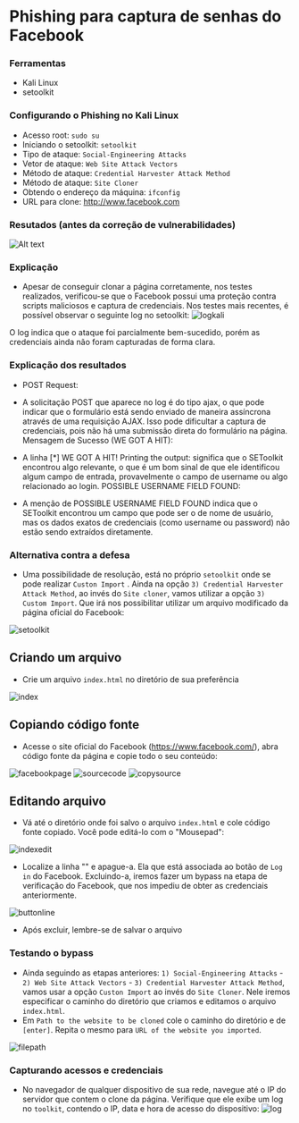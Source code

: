 # Phishing para captura de senhas do Facebook

### Ferramentas

- Kali Linux
- setoolkit

### Configurando o Phishing no Kali Linux

- Acesso root: ``` sudo su ```
- Iniciando o setoolkit: ``` setoolkit ```
- Tipo de ataque: ``` Social-Engineering Attacks ```
- Vetor de ataque: ``` Web Site Attack Vectors ```
- Método de ataque: ```Credential Harvester Attack Method ```
- Método de ataque: ``` Site Cloner ```
- Obtendo o endereço da máquina: ``` ifconfig ```
- URL para clone: http://www.facebook.com

### Resutados (antes da correção de vulnerabilidades)

![Alt text](./passwd.png "Optional title")

### Explicação

- Apesar de conseguir clonar a página corretamente, nos testes realizados, verificou-se que o Facebook possui uma proteção contra scripts maliciosos e captura de credenciais. Nos testes mais recentes, é possível observar o seguinte log no setoolkit:
![logkali](https://github.com/user-attachments/assets/24c04cca-cab5-47ec-90c7-4aff1db1871f)

O log indica que o ataque foi parcialmente bem-sucedido, porém as credenciais ainda não foram capturadas de forma clara.

### Explicação dos resultados

- POST Request:

- A solicitação POST que aparece no log é do tipo ajax, o que pode indicar que o formulário está sendo enviado de maneira assíncrona através de uma requisição AJAX. Isso pode dificultar a captura de credenciais, pois não há uma submissão direta do formulário na página.
Mensagem de Sucesso (WE GOT A HIT):

- A linha [*] WE GOT A HIT! Printing the output: significa que o SEToolkit encontrou algo relevante, o que é um bom sinal de que ele identificou algum campo de entrada, provavelmente o campo de username ou algo relacionado ao login.
POSSIBLE USERNAME FIELD FOUND:

- A menção de POSSIBLE USERNAME FIELD FOUND indica que o SEToolkit encontrou um campo que pode ser o de nome de usuário, mas os dados exatos de credenciais (como username ou password) não estão sendo extraídos diretamente.

### Alternativa contra a defesa

 - Uma possibilidade de resolução, está no próprio ``` setoolkit ``` onde se pode realizar ``` Custon Import ``` . Ainda na opção ``` 3) Credential Harvester Attack Method ```, ao invés do ``` Site cloner ```, vamos utilizar a opção ``` 3) Custom Import ```. Que irá nos possibilitar utilizar um arquivo modificado da página oficial do Facebook:

![setoolkit](https://github.com/user-attachments/assets/f057e1b1-4d99-437d-9ee5-7073b3c00f73)

## Criando um arquivo

- Crie um arquivo ``` index.html ``` no diretório de sua preferência

![index](https://github.com/user-attachments/assets/7b271428-9836-4c22-812d-6b7677d360ed)


## Copiando código fonte

- Acesse o site oficial do Facebook (https://www.facebook.com/), abra código fonte da página e copie todo o seu conteúdo:

![facebookpage](https://github.com/user-attachments/assets/69635ae6-304e-41c2-bb79-6482e60e9093)
![sourcecode](https://github.com/user-attachments/assets/bfd40b23-d05a-40f3-baa4-a06f5a2e9f1e)
![copysource](https://github.com/user-attachments/assets/1b0d04fd-9840-464d-b1c3-764f918ac373)


## Editando arquivo

- Vá até o diretório onde foi salvo o arquivo ``` index.html ``` e cole código fonte copiado. Você pode editá-lo com o "Mousepad":

![indexedit](https://github.com/user-attachments/assets/6a0043f4-0218-4121-88a6-8e0bfe11b244)

- Localize a linha "<script src="https://static.xx.fbcdn.net/rsrc.php/v4/y8/r/Qo04Jy8d4P6.js" data-bootloader-hash="lp6Cw4s" crossorigin="anonymous"></script>" e apague-a. Ela que está associada ao botão de ``` Log in ``` do Facebook. Excluindo-a, iremos fazer um bypass na etapa de verificação do Facebook, que nos impediu de obter as credenciais anteriormente.

![buttonline](https://github.com/user-attachments/assets/b3286591-5a14-49aa-b6f2-adc05e958655)

- Após excluir, lembre-se de salvar o arquivo


### Testando o bypass

- Ainda seguindo as etapas anteriores: ``` 1) Social-Engineering Attacks ``` - ``` 2) Web Site Attack Vectors ``` - ``` 3) Credential Harvester Attack Method ```, vamos usar a opção ``` Custon Import ```  ao invés do ``` Site Cloner ```. Nele iremos especificar o caminho do diretório que criamos e editamos o arquivo ``` index.html ```.
- Em ``` Path to the website to be cloned ``` cole o caminho do diretório e de ``` [enter] ```. Repita o mesmo para ``` URL of the website you imported ```.

![filepath](https://github.com/user-attachments/assets/d3e48ae0-ac7e-4eb8-89f5-28bb55ab7d95)

### Capturando acessos e credenciais

- No navegador de qualquer dispositivo de sua rede, navegue até o IP do servidor que contem o clone da página. Verifique que ele exibe um log no ``` toolkit ```, contendo o IP, data e hora de acesso do dispositivo:
![log](https://github.com/user-attachments/assets/f4f6c222-fe3c-48a2-a468-2290c56b2e74)











